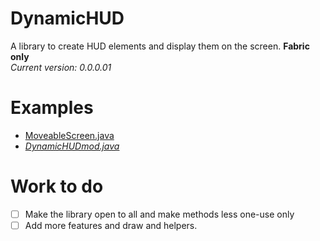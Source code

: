 # DynamicHUD
A library to create HUD elements and display them on the screen. **Fabric only**\
_Current version: 0.0.0.01_

# Examples
- [MoveableScreen.java](src/main/java/com/tanishisherewith/dynamichud/huds/MoveableScreen.java)
- [_DynamicHUDmod.java_](src/main/java/com/tanishisherewith/dynamichud/DynamicHUDmod.java)

# Work to do

- [ ] Make the library open to all and make methods less one-use only
- [ ] Add more features and draw and helpers.

